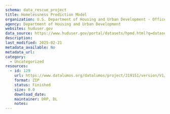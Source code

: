 ```yaml
---
schema: data_rescue_project 
title: Homelessness Prediction Model
organization: U.S. Department of Housing and Urban Development - Office of Policy Development and Research
agency: Department of Housing and Urban Development
websites: huduser.gov
data_source: https://www.huduser.gov/portal/datasets/hpmd.html?q=datasets%2Fhpmd.html
description: 
last_modified: 2025-02-21
metadata_available: No
metadata_url: 
category:
  - Uncategorized
resources:
  - id: 129
    url: https://www.datalumos.org/datalumos/project/219151/version/V1/view
    format: ZIP
    status: Finished
    size: 0.0
    download_date: 
    maintainer: DRP, DL
    notes: 
---
```

